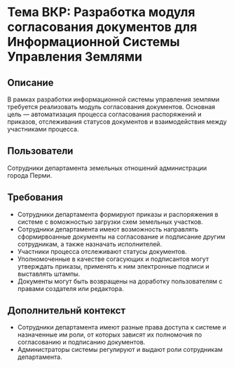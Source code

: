 # Тема ВКР: Разработка модуля согласования документов для Информационной Системы Управления Землями

## Описание
В рамках разработки информационной системы управления землями требуется реализовать модуль согласования документов. 
Основная цель — автоматизация процесса согласования распоряжений и приказов, отслеживания статусов документов и взаимодействия между участниками процесса.

## Пользователи
Сотрудники департамента земельных отношений администрации города Перми.

## Требования
- Сотрудники департамента формируют приказы и распоряжения в системе с воможностью загрузки схем земельных участков.
- Сотрудники департамента имеют возможность направлять сформирвоанные документы на согласование и подписание другим сотрудникам, а также назначать исполнителей.
- Участники процесса отслеживают статусы документов.
- Уполномоченные в качестве согасующих и подписантов могут утверждать приказы, применять к ним электронные подписи и выставлять штампы.
- Документы могут быть возвращены на доработку пользователям с правами создателя или редактора.

## Дополнительнй контекст

- Сотрудники департамента имеют разные права доступа к системе и назначенные им роли, от которых зависят их полномочия по согласованию и подписанию документов.
- Администраторы системы регулируют и выдают роли сотрудникам департамента.
